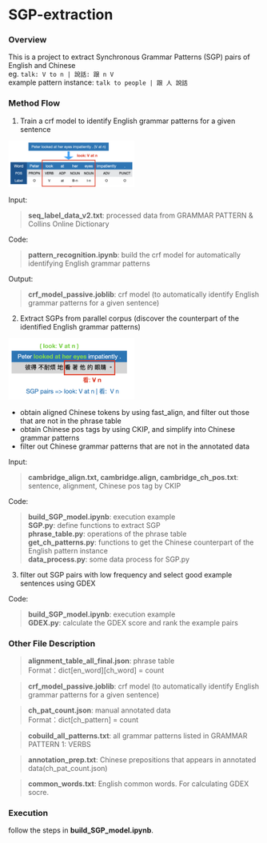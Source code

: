 # SGP-extraction

### Overview
This is a project to extract Synchronous Grammar Patterns (SGP) pairs of English and Chinese\
eg. `talk: V to n | 說話: 跟 n V`\
example pattern instance: `talk to people | 跟 人 說話`


### Method Flow
1. Train a crf model to identify English grammar patterns for a given sentence
<img src="https://github.com/jocelynzungchen/SGP-extraction/blob/master/images/method_part1.png" width="50%" height="50%">

Input:
> **seq_label_data_v2.txt**: processed data from GRAMMAR PATTERN & Collins Online Dictionary

Code:
> **pattern_recognition.ipynb**: build the crf model for automatically identifying English grammar patterns

Output:
> **crf_model_passive.joblib**: crf model (to automatically identify English grammar patterns for a given sentence)</br>


2. Extract SGPs from parallel corpus (discover the counterpart of the identified English grammar patterns)
<img src="https://github.com/jocelynzungchen/SGP-extraction/blob/master/images/method_part2.png" width="50%" height="50%">

* obtain aligned Chinese tokens by using fast_align, and filter out those that are not in the phrase table
* obtain Chinese pos tags by using CKIP, and simplify into Chinese grammar patterns
* filter out Chinese grammar patterns that are not in the annotated data

Input:
> **cambridge_align.txt, cambridge.align, cambridge_ch_pos.txt**: sentence, alignment, Chinese pos tag by CKIP

Code:
> **build_SGP_model.ipynb**: execution example\
> **SGP.py**: define functions to extract SGP\
> **phrase_table.py**: operations of the phrase table\
> **get_ch_patterns.py**: functions to get the Chinese counterpart of the English pattern instance\
> **data_process.py**: some data process for SGP.py


3. filter out SGP pairs with low frequency and select good example sentences using GDEX

Code:
> **build_SGP_model.ipynb**: execution example\
> **GDEX.py**: calculate the GDEX score and rank the example pairs


### Other File Description
> **alignment_table_all_final.json**: phrase table\
  Format：dict[en_word][ch_word] = count
  
> **crf_model_passive.joblib**: crf model (to automatically identify English grammar patterns for a given sentence)

> **ch_pat_count.json**: manual annotated data\
  Format：dict[ch_pattern] = count
  
> **cobuild_all_patterns.txt**: all grammar patterns listed in GRAMMAR PATTERN 1: VERBS

> **annotation_prep.txt**: Chinese prepositions that appears in annotated data(ch_pat_count.json)

> **common_words.txt**: English common words. For calculating GDEX socre.


### Execution

follow the steps in **build_SGP_model.ipynb**.
